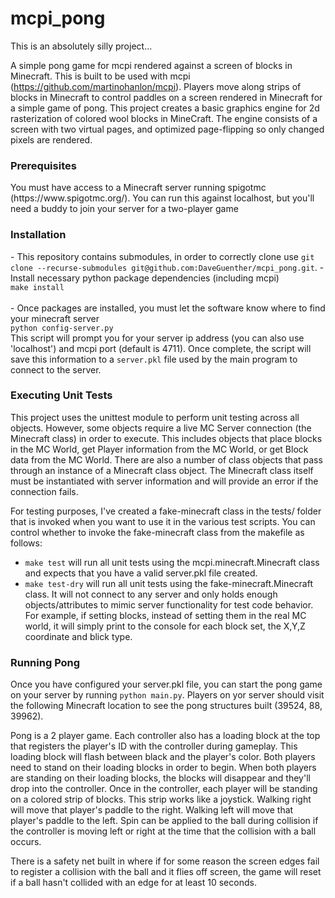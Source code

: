 # mcpi_pong

This is an absolutely silly project...

A simple pong game for mcpi rendered against a screen of blocks in Minecraft.  This is built to be used with mcpi (https://github.com/martinohanlon/mcpi). 
Players move along strips of blocks in Minecraft to control paddles on a screen rendered in Minecraft for a simple game of pong.  This project creates a basic graphics engine for 2d rasterization of colored wool blocks in MineCraft.  The engine consists of a screen with two virtual pages, and optimized page-flipping so only changed pixels are rendered.

<h3>Prerequisites</h3>
You must have access to a Minecraft server running spigotmc (https://www.spigotmc.org/).  You can run this against localhost, but you'll need a buddy to join your server for a two-player game

<h3>Installation</h3>
- This repository contains submodules, in order to correctly clone use <code>git clone --recurse-submodules git@github.com:DaveGuenther/mcpi_pong.git</code>.
- Install necessary python package dependencies (including mcpi)<br>
<code>make install</code><br><br>
- Once packages are installed, you must let the software know where to find your minecraft server<br>
<code>python config-server.py</code><br>
This script will prompt you for your server ip address (you can also use 'localhost') and mcpi port (default is 4711).  Once complete, the script will save this information to a <code>server.pkl</code> file used by the main program to connect to the server.<br>

<h3>Executing Unit Tests</h3>
This project uses the unittest module to perform unit testing across all objects.  However, some objects require a live MC Server connection (the Minecraft class) in order to execute.  This includes objects that place blocks in the MC World, get Player information from the MC World, or get Block data from the MC World.  There are also a number of class objects that pass through an instance of a Minecraft class object.  The Minecraft class itself must be instantiated with server information and will provide an error if the connection fails. 

For testing purposes, I've created a fake-minecraft class in the tests/ folder that is invoked when you want to use it in the various test scripts.  You can control whether to invoke the fake-minecraft class from the makefile as follows:
- <code>make test</code> will run all unit tests using the mcpi.minecraft.Minecraft class and expects that you have a valid server.pkl file created.
- <code>make test-dry</code> will run all unit tests using the fake-minecraft.Minecraft class.  It will not connect to any server and only holds enough objects/attributes to mimic server functionality for test code behavior.  For example, if setting blocks, instead of setting them in the real MC world, it will simply print to the console for each block set, the X,Y,Z coordinate and blick type.

<h3>Running Pong</h3>
Once you have configured your server.pkl file, you can start the pong game on your server by running <code>python main.py</code>.  Players on yor server should visit the following Minecraft location to see the pong structures built (39524, 88, 39962).

Pong is a 2 player game.  Each controller also has a loading block at the top that registers the player's ID with the controller during gameplay.  This loading block will flash between black and the player's color.  Both players need to stand on their loading blocks in order to begin.  When both players are standing on their loading blocks, the blocks will disappear and they'll drop into the controller.  Once in the controller, each player will be standing on a colored strip of blocks.  This strip works like a joystick.  Walking right will move that player's paddle to the right.  Walking left will move that player's paddle to the left.  Spin can be applied to the ball during collision if the controller is moving left or right at the time that the collision with a ball occurs.

There is a safety net built in where if for some reason the screen edges fail to register a collision with the ball and it flies off screen, the game will reset if a ball hasn't collided with an edge for at least 10 seconds.







